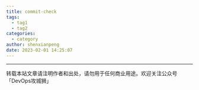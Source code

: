 ```yaml
---
title: commit-check
tags:
  - tag1
  - tag2
categories:
  - category
author: shenxianpeng
date: 2023-02-01 14:25:07
---
```



---

转载本站文章请注明作者和出处，请勿用于任何商业用途。欢迎关注公众号「DevOps攻城狮」
